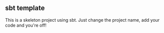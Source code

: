 ## sbt template

This is a skeleton project using sbt. Just change the project name, add your code and you're off!
